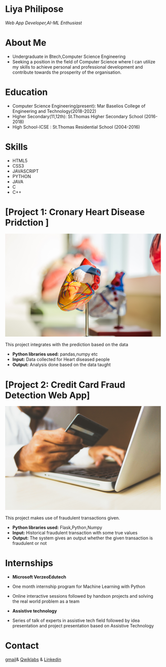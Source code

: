 # Liya Philipose
*Web App Developer,AI-ML Enthusiast*


# About Me
* Undergraduate in Btech,Computer Science Engineering
* Seeking a position in the field of Computer Science where I can utilize my skills to achieve personal and professional development and contribute towards
 the prosperity of the organisation.

# Education
* Computer Science Engineering(present): Mar Baselios College of Engineering and Technology(2018-2022)
* Higher Secondary(11,12th): St.Thomas Higher Secondary School (2016-2018)
* High School-ICSE : St.Thomas Residential School (2004-2016)


# Skills
* HTML5
* CSS3
* JAVASCRIPT
* PYTHON
* JAVA
* C
* C++

# [Project 1: Cronary Heart Disease Pridction ]
![alt text](jesse-orrico-Us3AQvyOP-o-unsplash.jpg)

This project integrates with the prediction based on the data 
* **Python libraries used:** pandas,numpy etc
* **Input:** Data collected for Heart diseased people
* **Output:** Analysis done based on the data taught

# [Project 2: Credit Card Fraud Detection Web App]
![alt text](rupixen-com-Q59HmzK38eQ-unsplash.jpg)



This project makes use of fraudulent transactions given.
* **Python libraries used:** Flask,Python,Numpy
* **Input:** Historical fraudulent transaction with some true values
* **Output:** The system gives an output whether the given transaction is fraudulent or not

# Internships
* **Microsoft VerzeoEdutech**
*  One month internship program for Machine Learning with Python
*  Online interactive sessions followed by handson projects and solving the real world problem as a team

* **Assistive technology**
*  Series of talk of experts in assistive tech field followed by idea presentation and project presentation based on Assistive Technology

# Contact
<a href="https://liyaphilipose2000@gmail.com"> gmail</a>&amp;
<a href="https://www.qwiklabs.com/public_profiles/cc6bc0ea-5a49-4ae8-a6dd-28768a1853ce">Qwiklabs</a> 
&amp; <a href="https://www.linkedin.com/in/liya-philipose-570b44198/">Linkedin</a>
